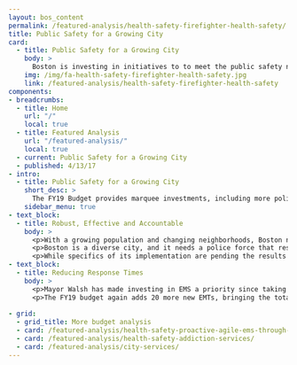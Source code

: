 ```yaml
---
layout: bos_content
permalink: /featured-analysis/health-safety-firefighter-health-safety/
title: Public Safety for a Growing City
card:
  - title: Public Safety for a Growing City
    body: >
      Boston is investing in initiatives to to meet the public safety needs of a growing City.
    img: /img/fa-health-safety-firefighter-health-safety.jpg
    link: /featured-analysis/health-safety-firefighter-health-safety
components:
- breadcrumbs:
  - title: Home
    url: "/"
    local: true
  - title: Featured Analysis
    url: "/featured-analysis/"
    local: true
  - current: Public Safety for a Growing City
  - published: 4/13/17
- intro:
  - title: Public Safety for a Growing City
    short_desc: >
      The FY19 Budget provides marquee investments, including more police officers, EMT’s, and firefighters, equipped with 21st century technology to meet the public safety needs of a growing City.
    sidebar_menu: true
- text_block:
  - title: Robust, Effective and Accountable
    body: >
      <p>With a growing population and changing neighborhoods, Boston needs a police force sized to meet the demands. In FY19, the City will grow the size of the police force by 30 officers to over 2,210 officers. These additional officers will boost the City's policing capacity to the largest level in over a decade.</p> 
      <p>Boston is a diverse city, and it needs a police force that respects and reflects all Bostonians. Building on the continued success of recruiting a diverse police cadet class in FY18, the FY19 budget adds another cadet class in spring 2019, the third cadet class. This addition of 20 cadets continues to provide a stable pipeline of diverse young people from our neighborhoods for future police officer classes.</p>
      <p>While specifics of its implementation are pending the results of findings of the Northeastern University analysis, to be completed in June, we have budgeted $2 million towards a phase-in of police worn body cameras.</p>
- text_block:
  - title: Reducing Response Times
    body: >
      <p>Mayor Walsh has made investing in EMS a priority since taking office. In FY17, the Mayor added 20 new EMTs which curbed the rising Priority 1 response times and reduced calls referred to private ambulances. In FY18, Mayor Walsh launched an innovative Community Assistance Team that uses data to change the way EMTs are deployed to areas including the Boston Common and Recovery Road to improve patient outcomes and ambulance utilization.</p>
      <p>The FY19 budget again adds 20 more new EMTs, bringing the total uniformed force to nearly 400 citywide. These crews will work in neighborhoods across the city to continue responding to the growing number of EMS calls. The FY19 budget will also include eight replacement ambulances to support the new EMTs. This commitment by Mayor Walsh will make real progress to ensuring a high-level of service for all neighborhoods, and aims to have ambulances arrive on scene for Priority 1 calls within six minutes of the initial call. This builds on the Mayors commitment to permanently increase EMS service in East Boston.</p>
      
- grid: 
  - grid_title: More budget analysis
  - card: /featured-analysis/health-safety-proactive-agile-ems-through-data/
  - card: /featured-analysis/health-safety-addiction-services/
  - card: /featured-analysis/city-services/
---
```

